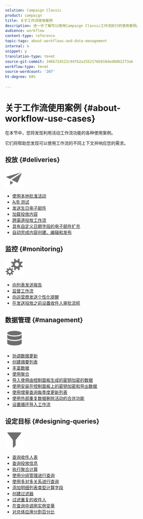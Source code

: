 ```yaml
---
solution: Campaign Classic
product: campaign
title: 关于工作流使用案例
description: 进一步了解可以使用Campaign Classic工作流执行的使用案例。
audience: workflow
content-type: reference
topic-tags: about-workflows-and-data-management
internal: n
snippet: y
translation-type: tm+mt
source-git-commit: 346b72d522c947b2a2552176b910ded8d622f3ab
workflow-type: tm+mt
source-wordcount: '207'
ht-degree: 68%

---
```



# 关于工作流使用案例 {#about-workflow-use-cases}

在本节中，您将发现利用活动工作流功能的各种使用案例。

它们将帮助您发现可以使用工作流的不同上下文并响应您的需求。

## 投放 {#deliveries}

<img src="assets/do-not-localize/icon_send.svg" width="60px">

* [使用本地批准活动](../../workflow/using/using-the-local-approval-activity.md)
* [A/B 测试](../../delivery/using/a-b-testing-use-case.md)
* [发送生日电子邮件](../../workflow/using/sending-a-birthday-email.md)
* [加载投放内容](../../workflow/using/loading-delivery-content.md)
* [跨渠道投放工作流](../../workflow/using/cross-channel-delivery-workflow.md)
* [具有自定义日期字段的电子邮件扩充](../../workflow/using/email-enrichment-with-custom-date-fields.md)
* [自动完成内容创建、编辑和发布](../../delivery/using/automating-via-workflows.md#examples)

## 监控 {#monitoring}

<img src="assets/do-not-localize/icon_monitoring.svg" width="60px">

* [向列表发送报告](../../workflow/using/sending-a-report-to-a-list.md)
* [监督工作流](../../workflow/using/supervising-workflows.md)
* [向运营商发送个性化提醒](../../workflow/using/sending-personalized-alerts-to-operators.md)
* [在发送投放之前设置收件人审批流程](../../workflow/using/using-the-local-approval-activity.md)

## 数据管理 {#management}

<img src="assets/do-not-localize/icon_manage.svg" width="60px">

* [协调数据更新](../../workflow/using/coordinating-data-updates.md)
* [创建摘要列表](../../workflow/using/creating-a-summary-list.md)
* [丰富数据](../../workflow/using/enriching-data.md)
* [使用聚合](../../workflow/using/using-aggregates.md)
* [导入使用由控制面板生成的密钥加密的数据](../../platform/using/unzip-decrypt.md)
* [使用安装在控制面板上的密钥加密和导出数据](../../workflow/using/how-to-use-workflow-data.md#use-case-gpg-encrypt)
* [使用增量查询每季度更新列表](../../workflow/using/quarterly-list-update.md)
* [使用外部重复数据删除活动的合并功能](../../workflow/using/deduplication-merge.md)
* [设置循环导入工作流](../../workflow/using/recurring-import-workflow.md)

## 设定目标 {#designing-queries}

<img src="assets/do-not-localize/icon_filter.svg" width="60px">

* [查询收件人表](../../workflow/using/querying-recipient-table.md)
* [查询投放信息](../../workflow/using/querying-delivery-information.md)
* [执行聚合计算](../../workflow/using/performing-aggregate-computing.md)
* [使用分组管理进行查询](../../workflow/using/querying-using-grouping-management.md)
* [使用多对多关系进行查询](../../workflow/using/querying-using-many-to-many-relationship.md)
* [添加明细列表类型计算字段](../../workflow/using/adding-enumeration-type-calculated-field.md)
* [创建过滤器](../../workflow/using/creating-a-filter.md)
* [过滤重复的收件人](../../workflow/using/filtering-duplicated-recipients.md)
* [在查询中调用实例变量](../../workflow/using/javascript-scripts-and-templates.md#calling-an-instance-variable-in-a-query)
* [对总体应用分割百分比](../../workflow/using/javascript-scripts-and-templates.md#example)
